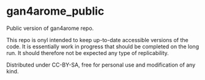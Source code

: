 # gan4arome_public

Public version of gan4arome repo.

This repo is onyl intended to keep up-to-date accessible versions of the code.
It is essentially work in progress that should be completed on the long run.
It should therefore not be expected any type of replicability.

Distributed under CC-BY-SA, free for personal use and modification of any kind.
